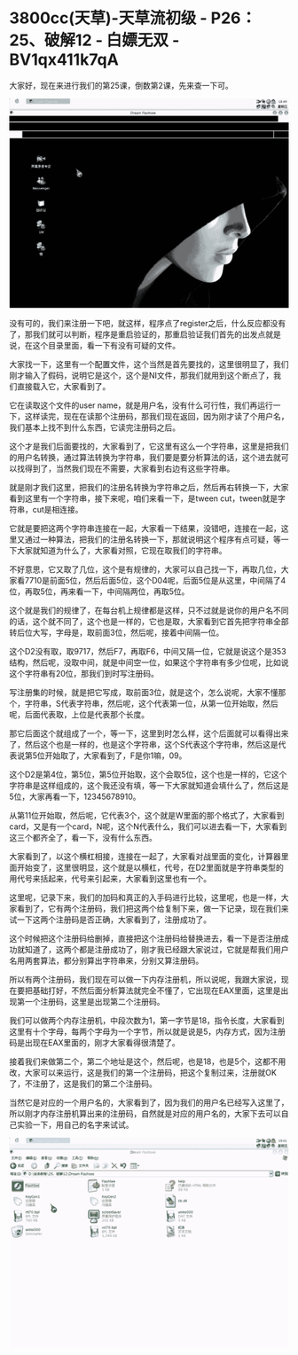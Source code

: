# 3800cc(天草)-天草流初级 - P26：25、破解12 - 白嫖无双 - BV1qx411k7qA

大家好，现在来进行我们的第25课，倒数第2课，先来查一下可。

![](img/6de316bdb120aaf34ebe7509bbfa00a3_1.png)

没有可的，我们来注册一下吧，就这样，程序点了register之后，什么反应都没有了，那我们就可以判断，程序是重启验证的，那重启验证我们首先的出发点就是说，在这个目录里面，看一下有没有可疑的文件。

大家找一下，这里有一个配置文件，这个当然是首先要找的，这里很明显了，我们刚才输入了假码，说明它是这个，这个是NI文件，那我们就用到这个断点了，我们直接载入它，大家看到了。

它在读取这个文件的user name，就是用户名，没有什么可行性，我们再运行一下，这样读完，现在在读那个注册码，那我们现在返回，因为刚才读了个用户名，我们基本上找不到什么东西，它读完注册码之后。

这个才是我们后面要找的，大家看到了，它这里有这么一个字符串，这里是把我们的用户名转换，通过算法转换为字符串，我们要是要分析算法的话，这个进去就可以找得到了，当然我们现在不需要，大家看到右边有这些字符串。

就是刚才我们这里，把我们的注册名转换为字符串之后，然后再右转换一下，大家看到这里有一个字符串，接下来呢，咱们来看一下，是tween cut，tween就是字符串，cut是相连接。

它就是要把这两个字符串连接在一起，大家看一下结果，没错吧，连接在一起，这里又通过一种算法，把我们的注册名转换一下，那就说明这个程序有点可疑，等一下大家就知道为什么了，大家看对照，它现在取我们的字符串。

不好意思，它又取了几位，这个是有规律的，大家可以自己找一下，再取几位，大家看7710是前面5位，然后后面5位，这个D04呢，后面5位是从这里，中间隔了4位，再取5位，再来看一下，中间隔两位，再取5位。

这个就是我们的规律了，在每台机上规律都是这样，只不过就是说你的用户名不同的话，这个就不同了，这个也是一样的，它也是取，大家看到它首先把字符串全部转后位大写，字母是，取前面3位，然后呢，接着中间隔一位。

这个D2没有取，取9717，然后F7，再取F6，中间又隔一位，它就是说这个是353结构，然后呢，没取中间，就是中间空一位，如果这个字符串有多少位呢，比如说这个字符串有20位，那我们到时写注册码。

写注册集的时候，就是把它写成，取前面3位，就是这个，怎么说呢，大家不懂那个，字符串，S代表字符串，然后呢，这个代表第一位，从第一位开始取，然后呢，后面代表取，上位是代表那个长度。

那它后面这个就组成了一个，等一下，这里到时怎么样，这个后面就可以看得出来了，然后这个也是一样的，也是这个字符串，这个S代表这个字符串，然后这是代表说第5位开始取了，大家看到了，F是你1嘛，09。

这个D2是第4位，第5位，第5位开始取，这个会取5位，这个也是一样的，它这个字符串是这样组成的，这个我还没有填，等一下大家就知道会填什么了，然后这是5位，大家再看一下，12345678910。

从第11位开始取，然后呢，它代表3个，这个就是W里面的那个格式了，大家看到card，又是有一个card，N呢，这个N代表什么，我们可以进去看一下，大家看到这三个都齐全了，看一下，没有什么东西。

大家看到了，以这个横杠相接，连接在一起了，大家看对战里面的变化，计算器里面开始变了，这里很明显，这个就是以横杠，代号，在D2里面就是字符串类型的用代号来括起来，代号来引起来，大家看到这里也有一个。

这里呢，记录下来，我们的加码和真正的入手码进行比较，这里呢，也是一样，大家看到了，它有两个注册码，我们把这两个给复制下来，做一下记录，现在我们来试一下这两个注册码是否正确，大家看到了，注册成功了。

这个时候把这个注册码给删掉，直接把这个注册码给替换进去，看一下是否注册成功就知道了，这两个都是注册成功了，刚才我已经跟大家说过，它就是帮我们用户名用两套算法，都分别算出字符串来，分别又算注册码。

所以有两个注册码，我们现在可以做一下内存注册机，所以说呢，我跟大家说，现在要把基础打好，不然后面分析算法就完全不懂了，它出现在EAX里面，这里是出现第一个注册码，这里是出现第二个注册码。

我们可以做两个内存注册机，中段次数为1，第一字节是18，指令长度，大家看到这里有十个字母，每两个字母为一个字节，所以就是说是5，内存方式，因为注册码是出现在EAX里面的，刚才大家看得很清楚了。

接着我们来做第二个，第二个地址是这个，然后呢，也是18，也是5个，这都不用改，大家可以来运行，这是我们的第一个注册码，把这个复制过来，注册就OK了，不注册了，这是我们的第二个注册码。

当然它是对应的一个用户名的，大家看到了，因为我们的用户名已经写入这里了，所以刚才内存注册机算出来的注册码，自然就是对应的用户名的，大家下去可以自己实验一下，用自己的名字来试试。



![](img/6de316bdb120aaf34ebe7509bbfa00a3_3.png)